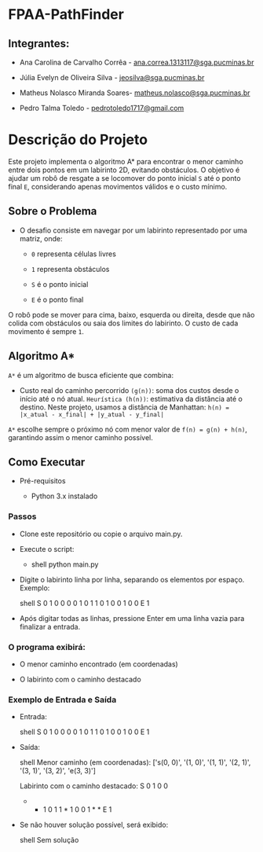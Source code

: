 # FPAA-PathFinder

## Integrantes:

- Ana Carolina de Carvalho Corrêa - ana.correa.1313117@sga.pucminas.br

- Júlia Evelyn de Oliveira Silva - jeosilva@sga.pucminas.br

- Matheus Nolasco Miranda Soares- matheus.nolasco@sga.pucminas.br

- Pedro Talma Toledo - pedrotoledo1717@gmail.com

# Descrição do Projeto

Este projeto implementa o algoritmo A* para encontrar o menor caminho entre dois pontos em um labirinto 2D, evitando obstáculos. O objetivo é ajudar um robô de resgate a se locomover do ponto inicial `S` até o ponto final `E`, considerando apenas movimentos válidos e o custo mínimo.

## Sobre o Problema

- O desafio consiste em navegar por um labirinto representado por uma matriz, onde:

    - `0` representa células livres

    - `1` representa obstáculos

    - `S` é o ponto inicial

    - `E` é o ponto final

O robô pode se mover para cima, baixo, esquerda ou direita, desde que não colida com obstáculos ou saia dos limites do labirinto. O custo de cada movimento é sempre `1`.

## Algoritmo A*

`A*` é um algoritmo de busca eficiente que combina:

- Custo real do caminho percorrido `(g(n))`: soma dos custos desde o início até o nó atual.
`Heurística (h(n))`: estimativa da distância até o destino. Neste projeto, usamos a distância de Manhattan:
`h(n) = |x_atual - x_final| + |y_atual - y_final|`

`A*` escolhe sempre o próximo nó com menor valor de `f(n) = g(n) + h(n)`, garantindo assim o menor caminho possível. 

## Como Executar

- Pré-requisitos

    - Python 3.x instalado

### Passos

- Clone este repositório ou copie o arquivo main.py.

- Execute o script:
    -   shell
        python main.py
        

- Digite o labirinto linha por linha, separando os elementos por espaço. Exemplo:

    shell
    S 0 1 0 0
    0 0 1 0 1
    1 0 1 0 0
    1 0 0 E 1
    

- Após digitar todas as linhas, pressione Enter em uma linha vazia para finalizar a entrada.

### O programa exibirá:

- O menor caminho encontrado (em coordenadas)

- O labirinto com o caminho destacado

### Exemplo de Entrada e Saída

- Entrada:

    shell
    S 0 1 0 0
    0 0 1 0 1
    1 0 1 0 0
    1 0 0 E 1
    

- Saída:

    shell
    Menor caminho (em coordenadas):
    ['s(0, 0)', '(1, 0)', '(1, 1)', '(2, 1)', '(3, 1)', '(3, 2)', 'e(3, 3)']


    Labirinto com o caminho destacado:
    S 0 1 0 0
    * * 1 0 1
    1 * 1 0 0
    1 * * E 1
    

- Se não houver solução possível, será exibido:

    shell
    Sem solução
